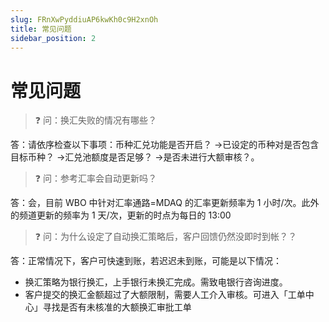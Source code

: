 ```yaml
---
slug: FRnXwPyddiuAP6kwKh0c9H2xnOh
title: 常见问题
sidebar_position: 2
---
```



# 常见问题


> ❓ 问：换汇失败的情况有哪些？


答：请依序检查以下事项：币种汇兑功能是否开启？ →已设定的币种对是否包含目标币种？ →汇兑池额度是否足够？ →是否未进行大额审核？。


> ❓ 问：参考汇率会自动更新吗？


答：会，目前 WBO 中针对汇率通路=MDAQ 的汇率更新频率为 1 小时/次。此外的频道更新的频率为 1 天/次，更新的时点为每日的 13:00


> ❓ 问：为什么设定了自动换汇策略后，客户回馈仍然没即时到帐？？


答：正常情况下，客户可快速到账，若迟迟未到账，可能是以下情况：

- 换汇策略为银行换汇，上手银行未换汇完成。需致电银行咨询进度。
- 客户提交的换汇金额超过了大额限制，需要人工介入审核。可进入「工单中心」寻找是否有未核准的大额换汇审批工单

